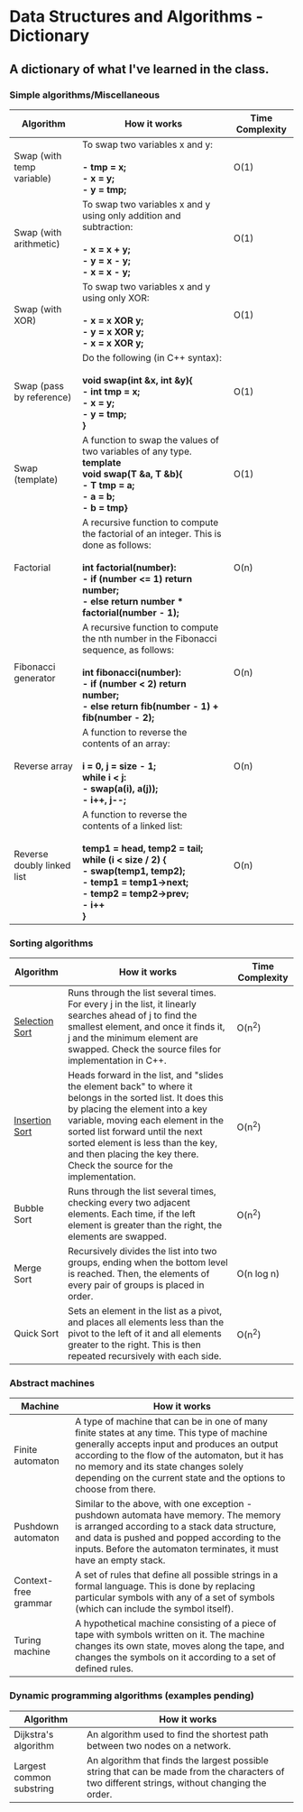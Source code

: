# Data Structures and Algorithms - Dictionary
## A dictionary of what I've learned in the class.

### Simple algorithms/Miscellaneous
Algorithm | How it works | Time Complexity
----      | ----         | ----
Swap (with temp variable) | To swap two variables x and y: **<br/><br/> - tmp = x; <br/> - x = y; <br/> - y = tmp;** | O(1)
Swap (with arithmetic) | To swap two variables x and y using only addition and subtraction: **<br/><br/> - x = x + y; <br/> - y = x - y; <br/> - x = x - y;** | O(1)
Swap (with XOR) | To swap two variables x and y using only XOR: **<br/><br/> - x = x XOR y; <br/> - y = x XOR y; <br/> - x = x XOR y;** | O(1)
Swap (pass by reference) | Do the following (in C++ syntax): **<br/><br/>void swap(int &x, int &y){<br/> - int tmp = x;<br/> - x = y;<br/> - y = tmp;<br/>}** | O(1) 
Swap (template) | A function to swap the values of two variables of any type. **<br/>template <class T1><br/> void swap(T &a, T &b){<br/> - T tmp = a; <br/> - a = b; <br/> - b = tmp}** | O(1)
Factorial | A recursive function to compute the factorial of an integer. This is done as follows: **<br/><br/> int factorial(number): <br/> - if (number <= 1) return number; <br/> - else return number * factorial(number - 1);** | O(n)
Fibonacci generator | A recursive function to compute the nth number in the Fibonacci sequence, as follows: **<br/><br/> int fibonacci(number): <br/> - if (number < 2) return number; <br/> - else return fib(number - 1) + fib(number - 2);** | O(n)
Reverse array | A function to reverse the contents of an array: **<br/><br/> i = 0, j = size - 1;<br/> while i < j: <br/> - swap(a(i), a(j));<br/> - i++, j--;** | O(n)
Reverse doubly linked list | A function to reverse the contents of a linked list: **<br/><br/> temp1 = head, temp2 = tail;<br/> while (i < size / 2) {<br/> - swap(temp1, temp2);<br/> - temp1 = temp1->next; <br/> - temp2 = temp2->prev; <br/> - i++ <br/>}** | O(n)

### Sorting algorithms
Algorithm | How it works | Time Complexity
----      | ----         | ----
[Selection Sort](https://drive.google.com/file/d/1oZlZWhlLS7eeIzezMVogdiJnDj0YZ1qR/view?usp=sharing) | Runs through the list several times. For every j in the list, it linearly searches ahead of j to find the smallest element, and once it finds it, j and the minimum element are swapped. Check the source files for implementation in C++. | O(n<sup>2</sup>)
[Insertion Sort](https://drive.google.com/file/d/1KSM3jL8kUbDxJHs9cp0FyTzAIpQWioyq/view?usp=sharing) | Heads forward in the list, and "slides the element back" to where it belongs in the sorted list. It does this by placing the element into a key variable, moving each element in the sorted list forward until the next sorted element is less than the key, and then placing the key there. Check the source for the implementation. | O(n<sup>2</sup>)
Bubble Sort | Runs through the list several times, checking every two adjacent elements. Each time, if the left element is greater than the right, the elements are swapped. | O(n<sup>2</sup>)
Merge Sort | Recursively divides the list into two groups, ending when the bottom level is reached. Then, the elements of every pair of groups is placed in order. | O(n log n)
Quick Sort | Sets an element in the list as a pivot, and places all elements less than the pivot to the left of it and all elements greater to the right. This is then repeated recursively with each side. | O(n<sup>2</sup>)

### Abstract machines
Machine | How it works
----    | ----
Finite automaton | A type of machine that can be in one of many finite states at any time. This type of machine generally accepts input and produces an output according to the flow of the automaton, but it has no memory and its state changes solely depending on the current state and the options to choose from there.
Pushdown automaton | Similar to the above, with one exception - pushdown automata have memory. The memory is arranged according to a stack data structure, and data is pushed and popped according to the inputs. Before the automaton terminates, it must have an empty stack.
Context-free grammar | A set of rules that define all possible strings in a formal language. This is done by replacing particular symbols with any of a set of symbols (which can include the symbol itself).
Turing machine | A hypothetical machine consisting of a piece of tape with symbols written on it. The machine changes its own state, moves along the tape, and changes the symbols on it according to a set of defined rules.

### Dynamic programming algorithms (examples pending)
Algorithm | How it works
----      | ----        
Dijkstra's algorithm | An algorithm used to find the shortest path between two nodes on a network.
Largest common substring | An algorithm that finds the largest possible string that can be made from the characters of two different strings, without changing the order.
